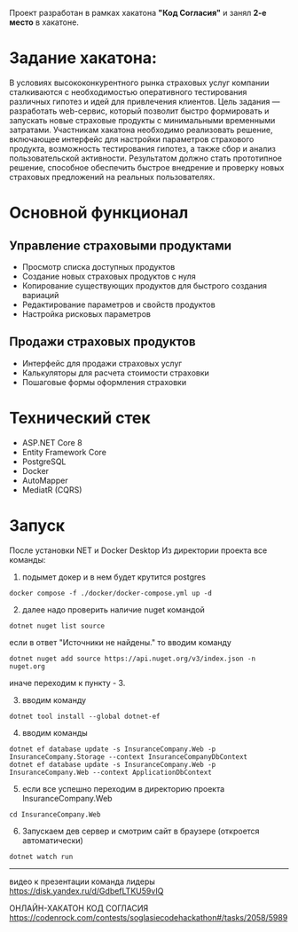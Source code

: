 Проект разработан в рамках хакатона **"Код Согласия"** и занял **2-е место** в хакатоне.

# Задание хакатона:

В условиях высококонкурентного рынка страховых услуг компании сталкиваются с необходимостью оперативного тестирования различных гипотез и идей для привлечения клиентов. Цель задания — разработать web-сервис, который позволит быстро формировать и запускать новые страховые продукты с минимальными временными затратами. Участникам хакатона необходимо реализовать решение, включающее интерфейс для настройки параметров страхового продукта, возможность тестирования гипотез, а также сбор и анализ пользовательской активности. Результатом должно стать прототипное решение, способное обеспечить быстрое внедрение и проверку новых страховых предложений на реальных пользователях.

# Основной функционал

## Управление страховыми продуктами
- Просмотр списка доступных продуктов
- Создание новых страховых продуктов с нуля
- Копирование существующих продуктов для быстрого создания вариаций
- Редактирование параметров и свойств продуктов
- Настройка рисковых параметров

## Продажи страховых продуктов
- Интерфейс для продажи страховых услуг
- Калькуляторы для расчета стоимости страховки
- Пошаговые формы оформления страховки

# Технический стек
- ASP.NET Core 8
- Entity Framework Core
- PostgreSQL
- Docker
- AutoMapper
- MediatR (CQRS)

# Запуск

После установки NET и Docker Desktop
Из директории проекта все команды:
1) подымет докер и в нем будет крутится postgres
```shell
docker compose -f ./docker/docker-compose.yml up -d
```
2) далее надо проверить наличие nuget командой

```shell
dotnet nuget list source
```
если в ответ "Источники не найдены." то вводим команду
```shell
dotnet nuget add source https://api.nuget.org/v3/index.json -n nuget.org
```
иначе переходим к пункту - 3.

3) вводим команду
```shell
dotnet tool install --global dotnet-ef
```
4) вводим команды

```shell
dotnet ef database update -s InsuranceCompany.Web -p InsuranceCompany.Storage --context InsuranceCompanyDbContext
dotnet ef database update -s InsuranceCompany.Web -p InsuranceCompany.Web --context ApplicationDbContext
```
5) если все успешно переходим в директорию проекта InsuranceCompany.Web
```shell
cd InsuranceCompany.Web
```
6) Запускаем дев сервер и смотрим сайт в браузере (откроется автоматически)
```shell
dotnet watch run
```

-----------------------------------------------------------------------------------
видео к презентации команда лидеры
https://disk.yandex.ru/d/GdbefLTKU59vIQ

ОНЛАЙН-ХАКАТОН КОД СОГЛАСИЯ
https://codenrock.com/contests/soglasiecodehackathon#/tasks/2058/5989